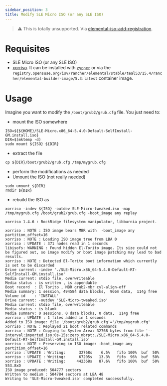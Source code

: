 ```yaml
---
sidebar_position: 3
title: Modify SLE Micro ISO (or any SLE ISO)
---
```


> :warning: This is totally unsupported. Via [elemental-iso-add-registration](https://github.com/rancher/elemental/blob/c00c34268572572f4bc2131c0121f6d8b5712942/.github/elemental-iso-add-registration#L62).

# Requisites

* SLE Micro ISO (or any SLE ISO)
* [xorriso](https://www.gnu.org/software/xorriso/). It can be installed with [`zypper`](https://software.opensuse.org/package/xorriso) or via the `registry.opensuse.org/isv/rancher/elemental/stable/teal53/15.4/rancher/elemental-builder-image/5.3:latest` container image.

# Usage

Imagine you want to modify the `/boot/grub2/grub.cfg` file. You just need to:

* mount the ISO somewhere

```
ISO=${${HOME}/SLE-Micro.x86_64-5.4.0-Default-SelfInstall-GM.install.iso}
DIR=$(mktemp -d)
sudo mount ${ISO} ${DIR}
```

* extract the file

```
cp ${DIR}/boot/grub2/grub.cfg /tmp/mygrub.cfg
```

* perform the modifications as needed
* Umount the ISO (not really needed)

```
sudo umount ${DIR}
rmdir ${DIR} 
```

* rebuild the ISO as

```
xorriso -indev ${ISO} -outdev SLE-Micro-tweaked.iso -map /tmp/mygrub.cfg /boot/grub2/grub.cfg -boot_image any replay

xorriso 1.4.6 : RockRidge filesystem manipulator, libburnia project.

xorriso : NOTE : ISO image bears MBR with  -boot_image any partition_offset=16
xorriso : NOTE : Loading ISO image tree from LBA 0
xorriso : UPDATE : 371 nodes read in 1 seconds
libisofs: WARNING : Found hidden El-Torito image. Its size could not be figured out, so image modify or boot image patching may lead to bad results.
xorriso : NOTE : Detected El-Torito boot information which currently is set to be discarded
Drive current: -indev './SLE-Micro.x86_64-5.4.0-Default-RT-SelfInstall-GM.install.iso'
Media current: stdio file, overwriteable
Media status : is written , is appendable
Boot record  : El Torito , MBR grub2-mbr cyl-align-off
Media summary: 1 session, 494584 data blocks,  966m data,  114g free
Volume id    : 'INSTALL'
Drive current: -outdev 'SLE-Micro-tweaked.iso'
Media current: stdio file, overwriteable
Media status : is blank
Media summary: 0 sessions, 0 data blocks, 0 data,  114g free
xorriso : UPDATE : 1 files added in 1 seconds
Added to ISO image: file '/boot/grub2/grub.cfg'='/tmp/mygrub.cfg'
xorriso : NOTE : Replayed 21 boot related commands
xorriso : NOTE : Copying to System Area: 32768 bytes from file '--interval:imported_iso:0s-15s:zero_mbrpt:./SLE-Micro.x86_64-5.4.0-Default-RT-SelfInstall-GM.install.iso'
xorriso : NOTE : Preserving in ISO image: -boot_image any partition_offset=16
xorriso : UPDATE : Writing:      32768s    6.5%   fifo 100%  buf  50%
xorriso : UPDATE : Writing:      67205s   13.3%   fifo  96%  buf  50%
xorriso : UPDATE : Writing:     442368s   87.6%   fifo 100%  buf  50%  553.8xD
ISO image produced: 504777 sectors
Written to medium : 504784 sectors at LBA 48
Writing to 'SLE-Micro-tweaked.iso' completed successfully.
```
